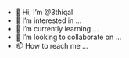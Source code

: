 - 👋 Hi, I’m @3thiqal
- 👀 I’m interested in ...
- 🌱 I’m currently learning ...
- 💞️ I’m looking to collaborate on ...
- 📫 How to reach me ...

<!---
3thiqal/3thiqal is a ✨ special ✨ repository because its `README.md` (this file) appears on your GitHub profile.
You can click the Preview link to take a look at your changes.
--->
